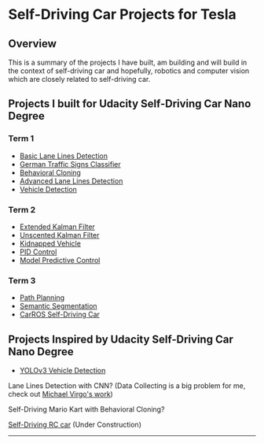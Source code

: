 # Self-Driving Car Projects for Tesla
## Overview
This is a summary of the projects I have built, am building and will build in the context of self-driving car and hopefully, robotics and computer vision which are closely related to self-driving car.
## Projects I built for Udacity Self-Driving Car Nano Degree
### Term 1
* [Basic Lane Lines Detection][0]
* [German Traffic Signs Classifier][1]
* [Behavioral Cloning][2]
* [Advanced Lane Lines Detection][3]
* [Vehicle Detection][4]
### Term 2
* [Extended Kalman Filter][5]
* [Unscented Kalman Filter][6]
* [Kidnapped Vehicle][7]
* [PID Control][8]
* [Model Predictive Control][9]
### Term 3
* [Path Planning][10]
* [Semantic Segmentation][11]
* [CarROS Self-Driving Car][12]

## Projects Inspired by Udacity Self-Driving Car Nano Degree
* [YOLOv3 Vehicle Detection][13]

Lane Lines Detection with CNN? (Data Collecting is a big problem for me, check out [Michael Virgo's work][14])

Self-Driving Mario Kart with Behavioral Cloning?

[Self-Driving RC car][15] (Under Construction)

---
[0]: https://github.com/Xiaohong-Deng/CarND-LaneLines-P1
[1]: https://github.com/Xiaohong-Deng/CarND-Traffic-Sign-Classifier-Project
[2]: https://github.com/Xiaohong-Deng/CarND-Behavioral-Cloning-P3
[3]: https://github.com/Xiaohong-Deng/CarND-Advanced-Lane-Lines
[4]: https://github.com/Xiaohong-Deng/CarND-Vehicle-Detection
[5]: https://github.com/Xiaohong-Deng/CarND-Extended-Kalman-Filter-Project
[6]: https://github.com/Xiaohong-Deng/CarND-Unscented-Kalman-Filter-Project
[7]: https://github.com/Xiaohong-Deng/CarND-Kidnapped-Vehicle-Project
[8]: https://github.com/Xiaohong-Deng/CarND-PID-Control-Project
[9]: https://github.com/Xiaohong-Deng/CarND-MPC-Project
[10]: https://github.com/Xiaohong-Deng/CarND-Path-Planning-Project
[11]: https://github.com/Xiaohong-Deng/CarND-Semantic-Segmentation
[12]: https://github.com/Udacity-carROS-team/CarND-Capstone
[13]: https://www.youtube.com/watch?v=S1dry98SYTw
[14]: https://github.com/mvirgo/MLND-Capstone
[15]: https://github.com/Xiaohong-Deng/denkeycar
